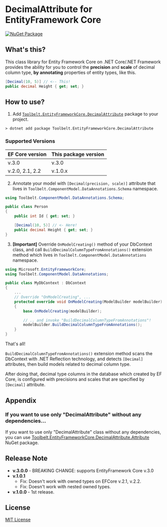 # DecimalAttribute for EntityFramework Core  
[![NuGet Package](https://img.shields.io/nuget/v/Toolbelt.EntityFrameworkCore.DecimalAttribute.svg)](https://www.nuget.org/packages/Toolbelt.EntityFrameworkCore.DecimalAttribute/)

## What's this?

This class library for Entity Framework Core on .NET Core/.NET Framework provides the ability for you to control the **precision** and **scale** of decimal column type, **by annotating** properties of entity types, like this.

```csharp
[Decimal(10, 5)] // <-- This!
public decimal Height { get; set; }
```

## How to use?

1. Add [`Toolbelt.EntityFrameworkCore.DecimalAttribute`](https://www.nuget.org/packages/Toolbelt.EntityFrameworkCore.DecimalAttribute/) package to your project.

```shell
> dotnet add package Toolbelt.EntityFrameworkCore.DecimalAttribute
```
### Supported Versions

EF Core version | This package version
----------------|-------------------------
v.3.0           | v.3.0
v.2.0, 2.1, 2.2 | v.1.0.x

2. Annotate your model with `[Decimal(precision, scale)]` attribute that lives in `Toolbelt.ComponentModel.DataAnnotations.Schema` namespace.

```csharp
using Toolbelt.ComponentModel.DataAnnotations.Schema;

public class Person
{
    public int Id { get; set; }

    [Decimal(10, 5)] // <- Here!
    public decimal Height { get; set; }
}
```

3. **[Important]** Override `OnModelCreating()` method of your DbContext class, and call `BuildDecimalColumnTypeFromAnnotations()` extension method which lives in `Toolbelt.ComponentModel.DataAnnotations` namespace.

```csharp
using Microsoft.EntityFrameworkCore;
using Toolbelt.ComponentModel.DataAnnotations;

public class MyDbContext : DbContext
{
    ...
    // Override "OnModelCreating", ...
    protected override void OnModelCreating(ModelBuilder modelBuilder)
    {
        base.OnModelCreating(modelBuilder);

        // .. and invoke "BuildDecimalColumnTypeFromAnnotations"!
        modelBuilder.BuildDecimalColumnTypeFromAnnotations();
    }
}
```

That's all!

`BuildDecimalColumnTypeFromAnnotations()` extension method scans the DbContext with .NET Reflection technology, and detects `[Decimal]` attributes, then build models related to decimal column type.

After doing that, decimal type columns in the database which created by EF Core, is configured with precisions and scales that are specified by `[Decimal]` attribute.

## Appendix

### If you want to use only "DecimalAttribute" without any dependencies...

If you want to use only "DecimalAttribute" class without any dependencies, you can use [Toolbelt.EntityFrameworkCore.DecimalAttribute.Attribute](https://www.nuget.org/packages/Toolbelt.EntityFrameworkCore.DecimalAttribute.Attribute) NuGet package.

## Release Note

- **v.3.0.0** - BREAKING CHANGE: supports EntityFramework Core v.3.0
- **v.1.0.1**
  - Fix: Doesn't work with owned types on EFCore v.2.1, v.2.2.
  - Fix: Doesn't work with nested owned types.
- **v.1.0.0** - 1st release.


## License

[MIT License](https://github.com/jsakamoto/EntityFrameworkCore.DecimalAttribute/blob/master/LICENSE)

